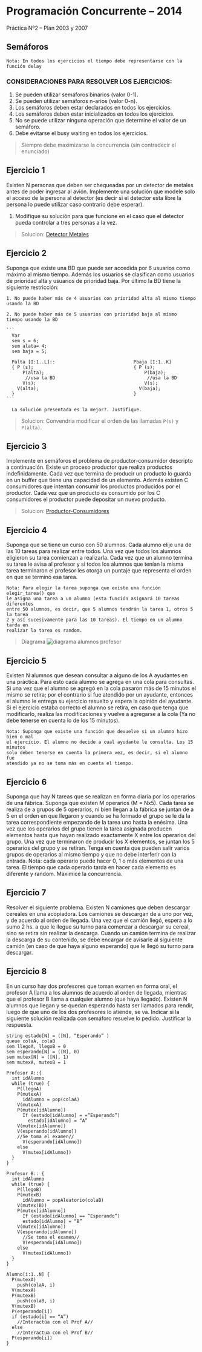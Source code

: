 Programación Concurrente – 2014
===============================
Práctica Nº2 – Plan 2003 y 2007

Semáforos
---------

```
Nota: En todos los ejercicios el tiempo debe representarse con la función delay
```

### CONSIDERACIONES PARA RESOLVER LOS EJERCICIOS:

1. Se pueden utilizar semáforos binarios (valor 0-1).
2. Se pueden utilizar semáforos n-arios (valor 0-n).
3. Los semáforos deben estar declarados en todos los ejercicios.
4. Los semáforos deben estar inicializados en todos los ejercicios.
5. No se puede utilizar ninguna operación que determine el valor de un semáforo.
6. Debe evitarse el busy waiting en todos los ejercicios.

> Siempre debe maximizarse la concurrencia (sin contradecir el enunciado)

Ejercicio 1
-----------

Existen N personas que deben ser chequeadas por un detector de metales antes
de poder ingresar al avión. Implemente una solución que modele solo el acceso
de la persona al detector (es decir si el detector esta libre la persona lo
puede utilizar caso contrario debe esperar).

  1. Modifique su solución para que funcione en el caso que el detector pueda
  controlar a tres personas a la vez.

> Solucion: [Detector Metales](src/semaforos/detector_metales)

Ejercicio 2
-----------

Suponga que existe una BD que puede ser accedida por 6 usuarios como máximo
al mismo tiempo. Además los usuarios se clasifican como usuarios de prioridad
alta y usuarios de prioridad baja. Por último la BD tiene la siguiente
restricción:

    1. No puede haber más de 4 usuarios con prioridad alta al mismo tiempo
    usando la BD

    2. No puede haber más de 5 usuarios con prioridad baja al mismo
    tiempo usando la BD

    ```
      Var
      sem s = 6;
      sem alata= 4;
      sem baja = 5;

      Palta [I:1..L]::                             Pbaja [I:1..K]
      { P (s);                                     { P (s);
          P(alta);                                     P(baja);
           //usa la BD                                  //usa la BD
          V(s);                                        V(s);
        V(alta);                                     V(baja);
      }                                            }
    ```

      La solución presentada es la mejor?. Justifique.

> Solucion: Convendria modificar el orden de las llamadas `P(s)` y `P(alta)`.

Ejercicio 3
-----------

Implemente en semáforos el problema de productor-consumidor descripto a
continuación. Existe un proceso productor que realiza productos
indefinidamente. Cada vez que termina de producir un producto lo guarda en un
buffer que tiene una capacidad de un elemento. Además existen C consumidores
que intentan consumir los productos producidos por el productor. Cada vez que
un producto es consumido por los C consumidores el productor puede depositar un
nuevo producto.

> Solucion: [Productor-Consumidores](src/semaforos/productor-consumidor)

Ejercicio 4
-----------

Suponga que se tiene un curso con 50 alumnos. Cada alumno elije una de las
10 tareas para realizar entre todos. Una vez que todos los alumnos eligieron su
tarea comienzan a realizarla. Cada vez que un alumno termina su tarea le avisa
al profesor y si todos los alumnos que tenían la misma tarea terminaron el
profesor les otorga un puntaje que representa el orden en que se terminó esa
tarea.

```
Nota: Para elegir la tarea suponga que existe una función elegir_tarea() que
le asigna una tarea a un alumno (esta función asignará 10 tareas diferentes
entre 50 alumnos, es decir, que 5 alumnos tendrán la tarea 1, otros 5 la tarea
2 y así sucesivamente para las 10 tareas). El tiempo en un alumno tarda en
realizar la tarea es random.
```

> Diagrama ![diagrama alumnos profesor](img/semaforos/alumnos_profesor.)

Ejercicio 5
-----------

Existen N alumnos que desean consultar a alguno de los A ayudantes en una
práctica. Para esto cada alumno se agrega en una cola para consultas. Si una
vez que el alumno se agregó en la cola pasaron más de 15 minutos el mismo se
retira; por el contrario si fue atendido por un ayudante, entonces el alumno le
entrega su ejercicio resuelto y espera la opinión del ayudante. Si el ejercicio
estaba correcto el alumno se retira, en caso que tenga que modificarlo, realiza
las modificaciones y vuelve a agregarse a la cola (Ya no debe tenerse en cuenta
lo de los 15 minutos).

```
Nota: Suponga que existe una función que devuelve si un alumno hizo bien o mal
el ejercicio. El alumno no decide a cual ayudante le consulta. Los 15 minutos
solo deben tenerse en cuenta la primera vez, es decir, si el alumno fue
atendido ya no se toma más en cuenta el tiempo.
```

Ejercicio 6
-----------

Suponga que hay N tareas que se realizan en forma diaria por los operarios
de una fábrica. Suponga que existen M operarios (M = Nx5). Cada tarea se
realiza de a grupos de 5 operarios, ni bien llegan a la fábrica se juntan de a
5 en el orden en que llegaron y cuando se ha formado el grupo se le da la tarea
correspondiente empezando de la tarea uno hasta la enésima.  Una vez que los
operarios del grupo tienen la tarea asignada producen elementos hasta que hayan
realizado exactamente X entre los operarios del grupo. Una vez que terminaron
de producir los X elementos, se juntan los 5 operarios del grupo y se retiran.
Tenga en cuenta que pueden salir varios grupos de operarios al mismo tiempo y
que no debe interferir con la entrada.  Nota: cada operario puede hacer 0, 1 o
más elementos de una tarea. El tiempo que cada operario tarda en hacer cada
elemento es diferente y random. Maximice la concurrencia.

Ejercicio 7
-----------

Resolver el siguiente problema. Existen N camiones que deben descargar
cereales en una acopiadora. Los camiones se descargan de a uno por vez, y de
acuerdo al orden de llegada. Una vez que el camión llegó, espera a lo sumo 2
hs. a que le llegue su turno para comenzar a descargar su cereal, sino se
retira sin realizar la descarga.  Cuando un camión termina de realizar la
descarga de su contenido, se debe encargar de avisarle al siguiente camión (en
caso de que haya alguno esperando) que le llegó su turno para descargar.

Ejercicio 8
-----------

En un curso hay dos profesores que toman examen en forma oral, el profesor A
llama a los alumnos de acuerdo al orden de llegada, mientras que el profesor B
llama a cualquier alumno (que haya llegado).  Existen N alumnos que llegan y se
quedan esperando hasta ser llamados para rendir, luego de que uno de los dos
profesores lo atiende, se va. Indicar si la siguiente solución realizada con
semáforo resuelve lo pedido. Justificar la respuesta.


```
string estado[N] = ([N], “Esperando” )
queue colaA, colaB
sem llegoA, llegoB = 0
sem esperando[N] = ([N], 0)
sem mutex[N] = ([N], 1)
sem mutexA, mutexB = 1

Profesor A::{
  int idAlumno
  while (true) {
    P(llegoA)
    P(mutexA)
      idAlumno = pop(colaA)
    V(mutexA)
    P(mutex[idAlumno])
      If (estado[idAlumno] = =“Esperando”)
        estado[idAlumno] = “A”
    V(mutex[idAlumno])
    V(esperando[idAlumno])
    //Se toma el examen//
      V(esperando[idAlumno])
    else
      V(mutex[idAlumno])
  }
}

Profesor B:: {
  int idAlumno
  while (true) {
    P(llegoB)
    P(mutexB)
      idAlumno = popAleatorio(colaB)
    V(mutex(B))
    P(mutex[idAlumno])
      If (estado[idAlumno] == “Esperando”)
      estado[idAlumno] = “B”
    V(mutex[idAlumno])
    V(esperando[idAlumno])
      //Se toma el examen//
      V(esperando[idAlumno])
    else
      V(mutex[idAlumno])
  }
}

Alumno[i:1..N] {
  P(mutexA)
    push(colaA, i)
  V(mutexA)
  P(mutexB)
    push(colaB, i)
  V(mutexB)
  P(esperando[i])
  if (estado[i] == “A”)
    //Interactúa con el Prof A//
  else
    //Interactua con el Prof B//
  P(esperando[i])
}
```

